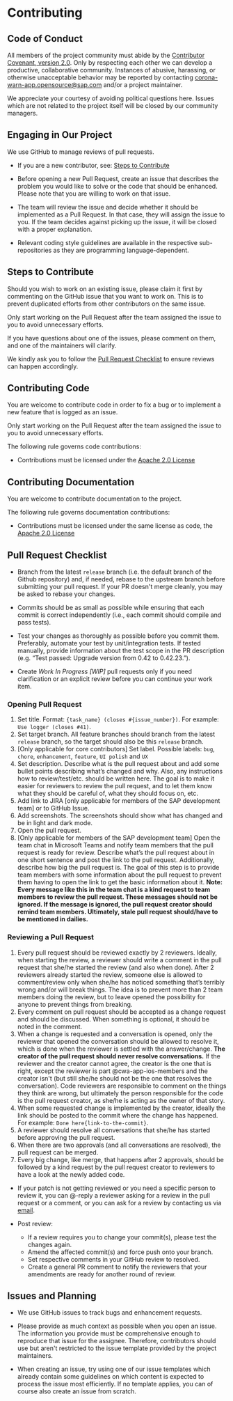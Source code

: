 # Contributing

## Code of Conduct

All members of the project community must abide by the [Contributor Covenant, version 2.0](CODE_OF_CONDUCT.md).
Only by respecting each other we can develop a productive, collaborative community.
Instances of abusive, harassing, or otherwise unacceptable behavior may be reported by contacting [corona-warn-app.opensource@sap.com](mailto:corona-warn-app.opensource@sap.com) and/or a project maintainer.

We appreciate your courtesy of avoiding political questions here. Issues which are not related to the project itself will be closed by our community managers.

## Engaging in Our Project

We use GitHub to manage reviews of pull requests.

* If you are a new contributor, see: [Steps to Contribute](#steps-to-contribute)

* Before opening a new Pull Request, create an issue that describes the problem you would like to solve or the code that should be enhanced. Please note that you are willing to work on that issue.

* The team will review the issue and decide whether it should be implemented as a Pull Request. In that case, they will assign the issue to you. If the team decides against picking up the issue, it will be closed with a proper explanation.

* Relevant coding style guidelines are available in the respective sub-repositories as they are programming language-dependent.

## Steps to Contribute

Should you wish to work on an existing issue, please claim it first by commenting on the GitHub issue that you want to work on. This is to prevent duplicated efforts from other contributors on the same issue.

Only start working on the Pull Request after the team assigned the issue to you to avoid unnecessary efforts.

If you have questions about one of the issues, please comment on them, and one of the maintainers will clarify.

We kindly ask you to follow the [Pull Request Checklist](#Pull-Request-Checklist) to ensure reviews can happen accordingly.

## Contributing Code

You are welcome to contribute code in order to fix a bug or to implement a new feature that is logged as an issue.

Only start working on the Pull Request after the team assigned the issue to you to avoid unnecessary efforts.

The following rule governs code contributions:

* Contributions must be licensed under the [Apache 2.0 License](./LICENSE)

## Contributing Documentation

You are welcome to contribute documentation to the project.

The following rule governs documentation contributions:

* Contributions must be licensed under the same license as code, the [Apache 2.0 License](./LICENSE)

## Pull Request Checklist

* Branch from the latest `release` branch (i.e. the default branch of the Github repository) and, if needed, rebase to the upstream branch before submitting your pull request. If your PR doesn't merge cleanly, you may be asked to rebase your changes.

* Commits should be as small as possible while ensuring that each commit is correct independently (i.e., each commit should compile and pass tests).

* Test your changes as thoroughly as possible before you commit them. Preferably, automate your test by unit/integration tests. If tested manually, provide information about the test scope in the PR description (e.g. “Test passed: Upgrade version from 0.42 to 0.42.23.”).

* Create _Work In Progress [WIP]_ pull requests only if you need clarification or an explicit review before you can continue your work item.

### Opening Pull Request

1.  Set title.
Format: `{task_name} (closes #{issue_number})`. For example: `Use logger (closes #41)`.
2. Set target branch.
All feature branches should branch from the latest ```release``` branch, so the target should also be this ```release``` branch.
3. [Only applicable for core contributors] Set label.
 Possible labels: `bug`, `chore`, `enhancement`, `feature`, `UI polish` and `UX`
4.  Set description.
Describe what is the pull request about and add some bullet points describing what’s changed and why. Also, any instructions how to review/test/etc. should be written here. The goal is to make it easier for reviewers to review the pull request, and to let them know what they should be careful of, what they should focus on, etc.
5. Add link to JIRA [only applicable for members of the SAP development team] or to GitHub Issue.
6. Add screenshots.
The screenshots should show what has changed and be in light and dark mode.
7. Open the pull request.
8. [Only applicable for members of the SAP development team] Open the team chat in Microsoft Teams and notify team members that the pull request is ready for review.
Describe what’s the pull request about in one short sentence and post the link to the pull request. Additionally, describe how big the pull request is. The goal of this step is to provide team members with some information about the pull request to prevent them having to open the link to get the basic information about it.
**Note: Every message like this in the team chat is a kind request to team members to review the pull request. These messages should not be ignored. If the message is ignored, the pull request creator should remind team members. Ultimately, stale pull request should/have to be mentioned in dailies.**

### Reviewing a Pull Request

1. Every pull request should be reviewed exactly by 2 reviewers. Ideally, when starting the review, a reviewer should write a comment in the pull request that she/he started the review (and also when done). After 2 reviewers already started the review, someone else is allowed to comment/review only when she/he has noticed something that’s terribly wrong and/or will break things. The idea is to prevent more than 2 team members doing the review, but to leave opened the possibility for anyone to prevent things from breaking.
2. Every comment on pull request should be accepted as a change request and should be discussed. When something is optional, it should be noted in the comment.
3. When a change is requested and a conversation is opened, only the reviewer that opened the conversation should be allowed to resolve it, which is done when the reviewer is settled with the answer/change. **The creator of the pull request should never resolve conversations.** If the reviewer and the creator cannot agree, the creator is the one that is right, except the reviewer is part @cwa-app-ios-members and the creator isn't (but still she/he should not be the one that resolves the conversation). Code reviewers are responsible to comment on the things they think are wrong, but ultimately the person responsible for the code is the pull request creator, as she/he is acting as the owner of that story.
4. When some requested change is implemented by the creator, ideally the link should be posted to the commit where the change has happened. For example: `Done here{link-to-the-commit}`.
5. A reviewer should resolve all conversations that she/he has started before approving the pull request.
6. When there are two approvals (and all conversations are resolved), the pull request can be merged.
7. Every big change, like merge, that happens after 2 approvals, should be followed by a kind request by the pull request creator to reviewers to have a look at the newly added code.

* If your patch is not getting reviewed or you need a specific person to review it, you can @-reply a reviewer asking for a review in the pull request or a comment, or you can ask for a review by contacting us via [email](mailto:corona-warn-app.opensource@sap.com).

* Post review:
  * If a review requires you to change your commit(s), please test the changes again.
  * Amend the affected commit(s) and force push onto your branch.
  * Set respective comments in your GitHub review to resolved.
  * Create a general PR comment to notify the reviewers that your amendments are ready for another round of review.

## Issues and Planning

* We use GitHub issues to track bugs and enhancement requests.

* Please provide as much context as possible when you open an issue. The information you provide must be comprehensive enough to reproduce that issue for the assignee. Therefore, contributors should use but aren't restricted to the issue template provided by the project maintainers.

* When creating an issue, try using one of our issue templates which already contain some guidelines on which content is expected to process the issue most efficiently. If no template applies, you can of course also create an issue from scratch.
